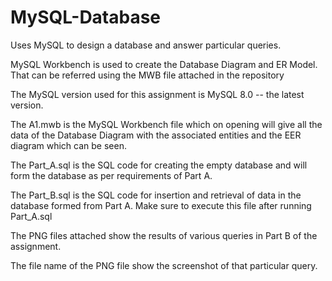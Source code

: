 # MySQL-Database
Uses MySQL to design a database and answer particular queries.

MySQL Workbench is used to create the Database Diagram and ER Model. That can be referred using the MWB file attached in the repository

The MySQL version used for this assignment is MySQL 8.0 -- the latest version.

The A1.mwb is the MySQL Workbench file which on opening will give all the data of the Database Diagram with the associated entities and the EER 
diagram which can be seen.

The Part_A.sql is the SQL code for creating the empty database and will form the database as per requirements of Part A.

The Part_B.sql is the SQL code for insertion and retrieval of data in the database formed from Part A. Make sure to execute this file 
after running Part_A.sql

The PNG files attached show the results of various queries in Part B of the assignment.

The file name of the PNG file show the screenshot of that particular query.

